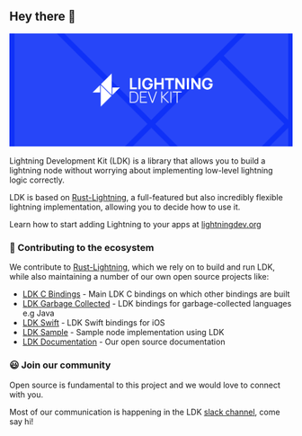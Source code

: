 ## Hey there 👋
![An image of the lightning development kit logo](./logo-banner.png)

Lightning Development Kit (LDK) is a library that allows you to build a lightning node without worrying about implementing low-level lightning logic correctly.

LDK is based on [Rust-Lightning](https://github.com/rust-bitcoin/rust-lightning), a full-featured but also incredibly flexible lightning implementation, allowing you to decide how to use it.

Learn how to start adding Lightning to your apps at [lightningdev.org](https://lightningdevkit.org/)

### 🔨 Contributing to the ecosystem
We contribute to [Rust-Lightning](https://github.com/rust-bitcoin/rust-lightning), which we rely on to build and run LDK, while also maintaining a number of our own open source projects like:
 - [LDK C Bindings](https://github.com/lightningdevkit/ldk-c-bindings) - Main LDK C bindings on which other bindings are built
 - [LDK Garbage Collected](https://github.com/lightningdevkit/ldk-garbagecollected) - LDK bindings for garbage-collected languages e.g Java
 - [LDK Swift](https://github.com/lightningdevkit/ldk-swift) - LDK Swift bindings for iOS
 - [LDK Sample](https://github.com/lightningdevkit/ldk-sample) - Sample node implementation using LDK
 - [LDK Documentation](lightningdevkit.org) - Our open source documentation

### 😃 Join our community
Open source is fundamental to this project and we would love to connect with you.

Most of our communication is happening in the LDK [slack channel](https://join.slack.com/t/lightningdevkit/shared_invite/zt-tte36cb7-r5f41MDn3ObFtDu~N9dCrQ), come say hi!


